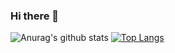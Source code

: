 ### Hi there 👋

<!--
**Krekevyks/Krekevyks** is a ✨ _special_ ✨ repository because its `README.md` (this file) appears on your GitHub profile.-->

![Anurag's github stats](https://github-readme-stats.vercel.app/api?username=Krekevyks&hide=contribs,prs&show_icons=true&theme=monokai)
[![Top Langs](https://github-readme-stats.vercel.app/api/top-langs/?username=Krekevyks&layout=compact)](https://github.com/anuraghazra/github-readme-stats)
